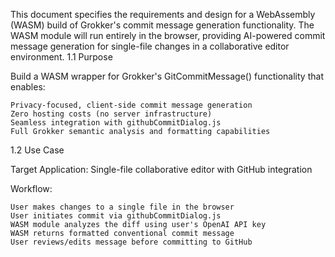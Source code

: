 This document specifies the requirements and design for a WebAssembly (WASM) build of Grokker's commit message generation functionality. The WASM module will run entirely in the browser, providing AI-powered commit message generation for single-file changes in a collaborative editor environment.
1.1 Purpose

Build a WASM wrapper for Grokker's GitCommitMessage() functionality that enables:

    Privacy-focused, client-side commit message generation
    Zero hosting costs (no server infrastructure)
    Seamless integration with githubCommitDialog.js
    Full Grokker semantic analysis and formatting capabilities

1.2 Use Case

Target Application: Single-file collaborative editor with GitHub integration

Workflow:

    User makes changes to a single file in the browser
    User initiates commit via githubCommitDialog.js
    WASM module analyzes the diff using user's OpenAI API key
    WASM returns formatted conventional commit message
    User reviews/edits message before committing to GitHub
